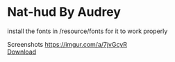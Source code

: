 Nat-hud By Audrey
==========

install the fonts in /resource/fonts for it to work properly

Screenshots
https://imgur.com/a/7jvGcyR
<br/>
[Download](https://github.com/OwOAudrey/Nat-hud/releases/download/1.2/nathud-master.zip)
